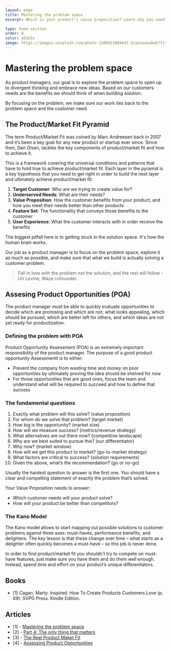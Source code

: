 ```yaml
---
layout: page
title: Mastering the problem space
excerpt: Which is your product's value proposition? Learn why you need to focus on the problem first.

type: home-section
order: 8
color: a5a25c
image: https://images.unsplash.com/photo-1500021804447-2ca2eaaaabeb?fit=crop&w=300&q=80
---
```


# Mastering the problem space

As product managers, our goal is to explore the problem space to open up to divergent thinking and embrace new ideas. Based on our customers needs are the benefits we should think of when building solution.

By focusing on the problem, we make sure our work ties back to the problem space and the customer need.

## The Product/Market Fit Pyramid

The term Product/Market Fit was coined by Marc Andreesen back in 2007 and it’s been a key goal for any new product or startup ever since. Since then, Dan Olsen, tackles the key components of product/market fit and how to achieve it.

This is a framework covering the universal conditions and patterns that have to hold true to achieve product/market fit. Each layer in the pyramid is a key hypothesis that you need to get right in order to build the next layer and ultimately achieve product/market fit:

<!-- insert image -->

1. **Target Customer**: Who are we trying to create value for?
2. **Underserved Needs**: What are their needs?
3. **Value Proposition**: How the customer benefits from your product, and how you meet their needs better than other products
4. **Feature Set**: The functionality that conveys those benefits to the customer
5. **User Experience**: What the customer interacts with in order receive the benefits

The biggest pitfall here is to getting stuck in the solution space. It's how the human brain works.

Our job as a product manager is to focus on the problem space, explore it as much as possible, and make sure that what we build is actually solving a customer problem.

> Fall in love with the problem not the solution, and the rest will follow - Uri Levine, Waze cofounder. 

## Assesing Product Opportunities (POA)

The product manager must be able to quickly evaluate opportunities to decide which are promising and which are not; what looks appealing, which should be pursued, which are better left for others, and which ideas are not yet ready for productization.

### Defining the problem with POA

Product Opportunity Assessment (POA) is an extremely important responsibility of the product manager. The purpose of a good product opportunity Assessmentt is to either:

- Prevent the company from wasting time and money on poor opportunities by ultimately proving the idea should be shelved for now
- For those opportunities that are good ones, focus the team and understand what will be required to succeed and how to define that success

### The fundamental questions 

1. Exactly what problem will this solve? (value proposition) 
2. For whom do we solve that problem? (target market) 
3. How big is the opportunity? (market size) 
4. How will we measure success? (metrics/revenue strategy) 
5. What alternatives are out there now? (competitive landscape) 
6. Why are we best suited to pursue this? (our differentiator) 
7. Why now? (market window) 
8. How will we get this product to market? (go-to-market strategy) 
9. What factors are critical to success? (solution requirements) 
10. Given the above, what’s the recommendation? (go or no-go)

Usually the hardest question to answer is the first one. You should have a clear and compelling statement of exactly the problem that’s solved.

Your Value Proposition needs to answer: 
- Which customer needs will your product solve?
- How will your product be better than competitors?


### The Kano Model

The Kano model allows to start mapping out possible solutions to customer problems against three axes: must-haves, performance benefits, and delighters. The key lesson is that these change over time – what starts as a delighter often quickly becomes a must-have – so this job is never done.

In order to find product/market fit you shouldn’t try to compete on must-have features, just make sure you have them and do them well enough. Instead, spend time and effort on your product’s unique differentiators.

<!-- insert image -->

## Books
- [1] Cagan, Marty. Inspired: How To Create Products Customers Love (p. 69). SVPG Press. Kindle Edition. 

## Articles
- [1] - [Mastering the problem space](https://www.mindtheproduct.com/2018/08/mastering-the-problem-space-for-product-market-fit-by-dan-olsen/)
- [2] - [Part 4: The only thing that matters](https://pmarchive.com/guide_to_startups_part4.html)
- [3] - [The Real Product Maket Fit](https://blog.ycombinator.com/the-real-product-market-fit/) 
- [4] - [Assessing Product Opportunities](https://svpg.com/assessing-product-opportunities/)